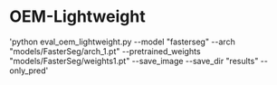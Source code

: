 # OEM-Lightweight
'python eval_oem_lightweight.py --model "fasterseg" --arch "models/FasterSeg/arch_1.pt" --pretrained_weights \
"models/FasterSeg/weights1.pt" --save_image --save_dir "results" --only_pred'